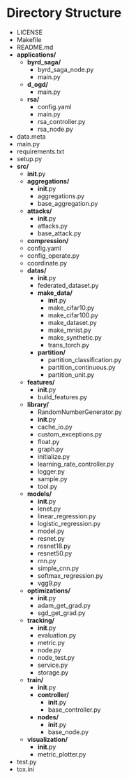 # Directory Structure

- LICENSE
- Makefile
- README.md
- **applications/**
  - **byrd_saga/**
    - byrd_saga_node.py
    - main.py
  - **d_ogd/**
    - main.py
  - **rsa/**
    - config.yaml
    - main.py
    - rsa_controller.py
    - rsa_node.py
- data.meta
- main.py
- requirements.txt
- setup.py
- **src/**
  - __init__.py
  - **aggregations/**
    - __init__.py
    - aggregations.py
    - base_aggregation.py
  - **attacks/**
    - __init__.py
    - attacks.py
    - base_attack.py
  - **compression/**
  - config.yaml
  - config_operate.py
  - coordinate.py
  - **datas/**
    - __init__.py
    - federated_dataset.py
    - **make_data/**
      - __init__.py
      - make_cifar10.py
      - make_cifar100.py
      - make_dataset.py
      - make_mnist.py
      - make_synthetic.py
      - trans_torch.py
    - **partition/**
      - partition_classification.py
      - partition_continuous.py
      - partition_unit.py
  - **features/**
    - __init__.py
    - build_features.py
  - **library/**
    - RandomNumberGenerator.py
    - __init__.py
    - cache_io.py
    - custom_exceptions.py
    - float.py
    - graph.py
    - initialize.py
    - learning_rate_controller.py
    - logger.py
    - sample.py
    - tool.py
  - **models/**
    - __init__.py
    - lenet.py
    - linear_regression.py
    - logistic_regression.py
    - model.py
    - resnet.py
    - resnet18.py
    - resnet50.py
    - rnn.py
    - simple_cnn.py
    - softmax_regression.py
    - vgg9.py
  - **optimizations/**
    - __init__.py
    - adam_get_grad.py
    - sgd_get_grad.py
  - **tracking/**
    - __init__.py
    - evaluation.py
    - metric.py
    - node.py
    - node_test.py
    - service.py
    - storage.py
  - **train/**
    - __init__.py
    - **controller/**
      - __init__.py
      - base_controller.py
    - **nodes/**
      - __init__.py
      - base_node.py
  - **visualization/**
    - __init__.py
    - metric_plotter.py
- test.py
- tox.ini

